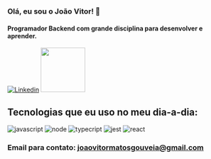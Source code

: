 ### Olá, eu sou o João Vitor! 👋

#### Programador Backend com grande disciplina para desenvolver e aprender.

[![Linkedin](https://img.shields.io/badge/LinkedIn-0077B5?style=for-the-badge&logo=linkedin&logoColor=white)](https://www.linkedin.com/in/jo%C3%A3o-vitor-matos-gouveia-14b71437/)
<a href="https://docs.google.com/document/d/1tQtWbZDr6f-rfCiAqEb4TAF8X9HXWyeYwkPp74qjDoQ/edit?usp=sharing">
<img src="https://www.baixesoft.com/wp-content/uploads/2017/06/CURRICULUM-ICON.png" style="width: 100px"/>
</a>



## Tecnologias que eu uso no meu dia-a-dia:

<div style="display: inline-block">
    <img alt="javascript" src="https://img.shields.io/badge/JavaScript-F7DF1E?style=for-the-badge&logo=javascript&logoColor=black" />
    <img alt="node" src="https://img.shields.io/badge/Node.js-43853D?style=for-the-badge&logo=node.js&logoColor=white" />
    <img alt="typecript" src="https://img.shields.io/badge/TypeScript-007ACC?style=for-the-badge&logo=typescript&logoColor=white" />
    <img alt="jest" src="https://img.shields.io/badge/Jest-323330?style=for-the-badge&logo=Jest&logoColor=white" />
    <img alt="react" src="https://img.shields.io/badge/React-20232A?style=for-the-badge&logo=react&logoColor=61DAFB" />
</div>
 
### Email para contato: joaovitormatosgouveia@gmail.com
